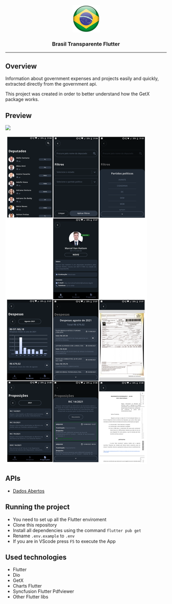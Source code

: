 <p align="center">
  <img alt="Brasil Transparente Flutter" src="./icon.png" height="85" width="85" />
  <h3 align="center">Brasil Transparente Flutter</h3>
</p>

---

## Overview

Information about government expenses and projects easily and quickly, extracted directly from the government api.

This project was created in order to better understand how the GetX package works.

## Preview

<img src="./preview.gif" height="500">

![Brasil Transparente Flutter](./preview.png)

## APIs

- [Dados Abertos](https://dadosabertos.camara.leg.br/)

## Running the project

- You need to set up all the Flutter enviroment
- Clone this repository
- Install all dependencies using the command `flutter pub get`
- Rename `.env.example` to `.env`
- If you are in VScode press `F5` to execute the App

## Used technologies

- Flutter
- Dio
- GetX
- Charts Flutter
- Syncfusion Flutter Pdfviewer
- Other Flutter libs